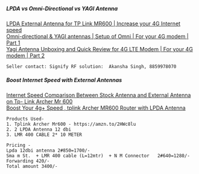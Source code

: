 ##### LPDA vs Omni-Directional vs YAGI Antenna
[LPDA External Antenna for TP Link MR600 | Increase your 4G Internet speed](https://www.youtube.com/watch?v=Q6XRQCBg8wM)  
[Omni-directional & YAGI antennas | Setup of Omni | For your 4G modem | Part 1](https://www.youtube.com/watch?v=f16a2_0HB24)  
[Yagi Antenna Unboxing and Quick Review for 4G LTE Modem | For your 4G modem | Part 2](https://www.youtube.com/watch?v=mfEHBX4gYZA)  

```
Seller contact: Signify RF solution:  Akansha Singh, 8859978070
```

##### Boost Internet Speed with External Antennas
[Internet Speed Comparison Between Stock Antenna and External Antenna on Tp- Link Archer Mr 600](https://www.youtube.com/watch?v=oi3htLX2IdM)  
[Boost Your 4g+ Speed , tplink Archer MR600 Router with LPDA Antenna](https://www.youtube.com/watch?v=uKyYyTol1qU)  

```
Products Used- 
1. Tplink Archer Mr600 - https://amzn.to/2HWc8lu
2. 2 LPDA Antenna 12 dbi
3. LMR 400 CABLE 2* 10 METER

Pricing -
Lpda 12dbi antenna 2#850=1700/-
Sma m St.  + LMR 400 cable (L=12mtr)  + N M Connector   2#640=1280/- 
Forwarding 420/- 
Total amount 3400/-
```
